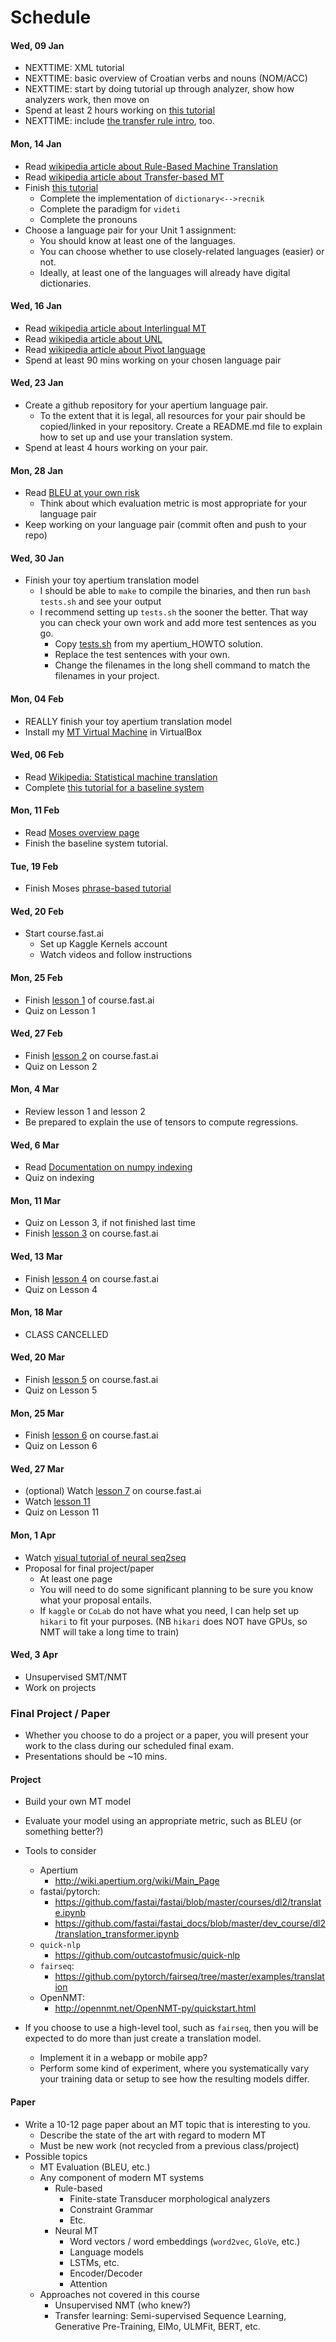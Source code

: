 # Schedule

#### Wed, 09 Jan

* NEXTTIME: XML tutorial
* NEXTTIME: basic overview of Croatian verbs and nouns (NOM/ACC)
* NEXTTIME: start by doing tutorial up through analyzer, show how analyzers work, then move on
* Spend at least 2 hours working on [this tutorial](http://wiki.apertium.org/wiki/Apertium_New_Language_Pair_HOWTO)
* NEXTTIME: include [the transfer rule intro](http://wiki.apertium.org/wiki/A_long_introduction_to_transfer_rules), too.

#### Mon, 14 Jan

* Read [wikipedia article about Rule-Based Machine Translation](https://en.wikipedia.org/wiki/Rule-based_machine_translation)
* Read [wikipedia article about Transfer-based MT](https://en.wikipedia.org/wiki/Transfer-based_machine_translation)
* Finish [this tutorial](http://wiki.apertium.org/wiki/Apertium_New_Language_Pair_HOWTO)
  * Complete the implementation of `dictionary<-->recnik`
  * Complete the paradigm for `videti`
  * Complete the pronouns
* Choose a language pair for your Unit 1 assignment:
  * You should know at least one of the languages.
  * You can choose whether to use closely-related languages (easier) or not.
  * Ideally, at least one of the languages will already have digital dictionaries.

#### Wed, 16 Jan

* Read [wikipedia article about Interlingual MT](https://en.wikipedia.org/wiki/Interlingual_machine_translation)
* Read [wikipedia article about UNL](https://en.wikipedia.org/wiki/Universal_Networking_Language)
* Read [wikipedia article about Pivot language](https://en.wikipedia.org/wiki/Pivot_language)
* Spend at least 90 mins working on your chosen language pair

#### Wed, 23 Jan

* Create a github repository for your apertium language pair.
  * To the extent that it is legal, all resources for your pair should be copied/linked in your repository. Create a README.md file to explain how to set up and use your translation system.
* Spend at least 4 hours working on your pair.

#### Mon, 28 Jan

* Read [BLEU at your own risk](https://medium.com/@rtatman/evaluating-text-output-in-nlp-bleu-at-your-own-risk-e8609665a213)
  * Think about which evaluation metric is most appropriate for your language pair
* Keep working on your language pair (commit often and push to your repo)

#### Wed, 30 Jan

* Finish your toy apertium translation model
   * I should be able to `make` to compile the binaries, and then run `bash tests.sh` and see your output
   * I recommend setting up `tests.sh` the sooner the better. That way you can check your own work and add more test sentences as you go.
      * Copy [tests.sh](RBMT/apertium_HOWTO/tests.sh) from my apertium_HOWTO solution.
      * Replace the test sentences with your own.
      * Change the filenames in the long shell command to match the filenames in your project.

#### Mon, 04 Feb

* REALLY finish your toy apertium translation model
* Install my [MT Virtual Machine](http://reynoldsnlp.com/Lubuntu_MT.ova) in VirtualBox

#### Wed, 06 Feb

* Read [Wikipedia: Statistical machine translation](https://en.wikipedia.org/wiki/Statistical_machine_translation)
* Complete [this tutorial for a baseline system](http://www.statmt.org/moses/?n=Moses.Baseline)

#### Mon, 11 Feb

* Read [Moses overview page](http://www.statmt.org/moses/?n=Moses.Overview)
* Finish the baseline system tutorial.

#### Tue, 19 Feb

* Finish Moses [phrase-based tutorial](http://www.statmt.org/moses/?n=Moses.Tutorial)

#### Wed, 20 Feb

* Start course.fast.ai
  * Set up Kaggle Kernels account
  * Watch videos and follow instructions

#### Mon, 25 Feb

* Finish [lesson 1](https://course.fast.ai/videos/?lesson=1) of course.fast.ai
* Quiz on Lesson 1

#### Wed, 27 Feb

* Finish [lesson 2](https://course.fast.ai/videos/?lesson=2) on course.fast.ai
* Quiz on Lesson 2

#### Mon, 4 Mar

* Review lesson 1 and lesson 2
* Be prepared to explain the use of tensors to compute regressions.

#### Wed, 6 Mar

* Read [Documentation on numpy indexing](https://docs.scipy.org/doc/numpy/reference/arrays.indexing.html)
* Quiz on indexing

#### Mon, 11 Mar

* Quiz on Lesson 3, if not finished last time
* Finish [lesson 3](https://course.fast.ai/videos/?lesson=3) on course.fast.ai

#### Wed, 13 Mar

* Finish [lesson 4](https://course.fast.ai/videos/?lesson=4) on course.fast.ai
* Quiz on Lesson 4

#### Mon, 18 Mar

* CLASS CANCELLED

#### Wed, 20 Mar

* Finish [lesson 5](https://course.fast.ai/videos/?lesson=5) on course.fast.ai
* Quiz on Lesson 5

#### Mon, 25 Mar

* Finish [lesson 6](https://course.fast.ai/videos/?lesson=6) on course.fast.ai
* Quiz on Lesson 6

#### Wed, 27 Mar

* (optional) Watch [lesson 7](https://course.fast.ai/videos/?lesson=7) on course.fast.ai
* Watch [lesson 11](http://course18.fast.ai/lessons/lesson11.html)
* Quiz on Lesson 11

#### Mon, 1 Apr

* Watch [visual tutorial of neural seq2seq](http://jalammar.github.io/visualizing-neural-machine-translation-mechanics-of-seq2seq-models-with-attention/)
* Proposal for final project/paper
    * At least one page
    * You will need to do some significant planning to be sure you know what your proposal entails.
    * If `kaggle` or `CoLab` do not have what you need, I can help set up `hikari` to fit your purposes. (NB `hikari` does NOT have GPUs, so NMT will take a long time to train)

#### Wed, 3 Apr

* Unsupervised SMT/NMT
* Work on projects

### Final Project / Paper

* Whether you choose to do a project or a paper, you will present your work to the class during our scheduled final exam.
* Presentations should be ~10 mins.

#### Project

* Build your own MT model
* Evaluate your model using an appropriate metric, such as BLEU (or something better?)

* Tools to consider
    * Apertium
        * http://wiki.apertium.org/wiki/Main_Page
    * fastai/pytorch:
        * https://github.com/fastai/fastai/blob/master/courses/dl2/translate.ipynb
        * https://github.com/fastai/fastai_docs/blob/master/dev_course/dl2/translation_transformer.ipynb
    * `quick-nlp`
        * https://github.com/outcastofmusic/quick-nlp
    * `fairseq`:
        * https://github.com/pytorch/fairseq/tree/master/examples/translation
    * OpenNMT:
        * http://opennmt.net/OpenNMT-py/quickstart.html

* If you choose to use a high-level tool, such as `fairseq`, then you will be expected to do more than just create a translation model.
    * Implement it in a webapp or mobile app?
    * Perform some kind of experiment, where you systematically vary your training data or setup to see how the resulting models differ.

#### Paper

* Write a 10-12 page paper about an MT topic that is interesting to you.
    * Describe the state of the art with regard to modern MT
    * Must be new work (not recycled from a previous class/project)
* Possible topics
    * MT Evaluation (BLEU, etc.)
    * Any component of modern MT systems
        * Rule-based
            * Finite-state Transducer morphological analyzers
            * Constraint Grammar
            * Etc.
        * Neural MT
            * Word vectors / word embeddings (`word2vec`, `GloVe`, etc.)
            * Language models
            * LSTMs, etc.
            * Encoder/Decoder
            * Attention
    * Approaches not covered in this course
        * Unsupervised NMT (who knew?)
        * Transfer learning: Semi-supervised Sequence Learning, Generative Pre-Training, ElMo, ULMFit, BERT, etc. 
